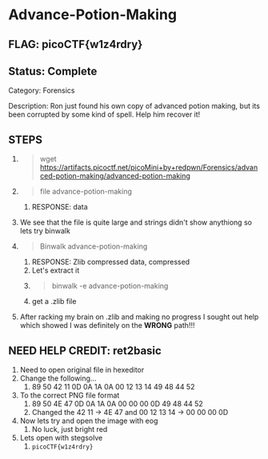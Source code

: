 # Advance-Potion-Making

## FLAG: picoCTF{w1z4rdry}

## Status: Complete

Category: Forensics

Description: Ron just found his own copy of advanced potion making, but its been corrupted by some kind of spell. Help him recover it!

## STEPS

1. > wget <https://artifacts.picoctf.net/picoMini+by+redpwn/Forensics/advanced-potion-making/advanced-potion-making>
2. > file advance-potion-making
   1. RESPONSE: data
3. We see that the file is quite large and strings didn't show anythiong so lets try binwalk
4. > Binwalk advance-potion-making
   1. RESPONSE: Zlib compressed data, compressed
   2. Let's extract it
   3. > binwalk -e advance-potion-making
   4. get a .zlib file

5. After racking my brain on .zlib and making no progress I sought out help which showed I was definitely on the **WRONG** path!!!

## NEED HELP CREDIT: ret2basic

1. Need to open original file in hexeditor
2. Change the following...
   1. 89 50 42 11  0D 0A 1A 0A   00 12 13 14  49 48 44 52
3. To the correct PNG file format
   1. 89 50 4E 47  0D 0A 1A 0A   00 00 00 0D  49 48 44 52
   2. Changed the 42 11 -> 4E 47 and 00 12 13 14 -> 00 00 00 0D
4. Now lets try and open the image with eog
   1. No luck, just bright red
5. Lets open with stegsolve
   1. `picoCTF{w1z4rdry}`

